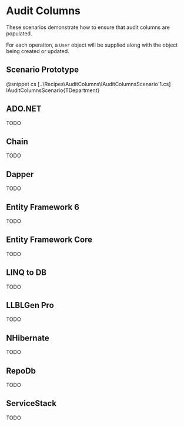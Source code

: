 ﻿# Audit Columns

These scenarios demonstrate how to ensure that audit columns are populated. 

For each operation, a `User` object will be supplied along with the object being created or updated.

## Scenario Prototype

@snippet cs [..\Recipes\AuditColumns\IAuditColumnsScenario`1.cs] IAuditColumnsScenario{TDepartment}

## ADO.NET

TODO

## Chain

TODO

## Dapper

TODO

## Entity Framework 6

TODO

## Entity Framework Core

TODO

## LINQ to DB

TODO

## LLBLGen Pro 

TODO

## NHibernate

TODO

## RepoDb

TODO

## ServiceStack

TODO

